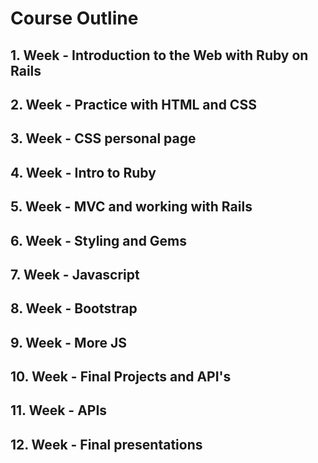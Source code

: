 # Course Outline #

## 1.	Week - Introduction to the Web with Ruby on Rails ##



## 2.	Week - Practice with HTML and CSS ##



## 3.  Week - CSS personal page ##




## 4.	Week - Intro to Ruby ##



## 5.	Week - MVC and working with Rails ##


## 6.	Week - Styling and Gems ##




## 7.	Week - Javascript ##



## 8.	Week - Bootstrap ##



##    9. Week - More JS ##

##   10. Week - Final Projects and API's ##

##   11. Week - APIs ##

##   12. Week - Final presentations ##